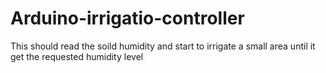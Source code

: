 # Arduino-irrigatio-controller
This should read the soild humidity and start to irrigate a small area until it get the requested humidity level
